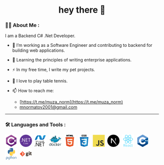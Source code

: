 
<!-- HEADER GIF -->
<div id="header" align="center">
  <h1>hey there 👋</h1>
  <!--
  <img src="https://media.giphy.com/media/M9gbBd9nbDrOTu1Mqx/giphy.gif" width="100"/>
  -->
</div>
<!-- END HEADER GIF -->

<!-- LINKS -->
<!--
<div id="badges"  align="center">
  <a href="https://t.me/muza_norm">
    <img src="https://img.shields.io/badge/LinkedIn-blue?style=for-the-badge&logo=linkedin&logoColor=white" alt="LinkedIn Badge"/>
  </a>
  <a href="https://t.me/muza_norm">
    <img src="https://img.shields.io/badge/telegram-blue?logo=telegram&style=for-the-badge" alt="Telegram Badge"/>
  </a>
  <a>
    <img src="https://img.shields.io/badge/Twitter-blue?style=for-the-badge&logo=twitter&logoColor=white" alt="Twitter Badge"/>
  </a>
</div>
-->
<!-- END LINKS -->

<!-- PROFILE VIEWS COUNTER -->
<!-- <div align="center">
  <img src="https://komarev.com/ghpvc/?username=mnormatov2001&style=flat-square&color=blue" alt=""/>
</div> -->
<!-- END PROFILE VIEWS COUNTER -->

<!--
---
-->

### :man_technologist: About Me :
I am a Backend C# .Net Developer.
* :telescope: I’m working as a Software Engineer and contributing to backend for building web applications.

* :seedling: Learning the principles of writing enterprise applications.

* :zap: In my free time, I write my pet projects.

* :ping_pong: I love to play table tennis.

* :mailbox: How to reach me:
  + [https://t.me/muza_norm](https://t.me/muza_norm)
  + [mnormatov2001@gmail.com](mailto:mnormatov2001@gmail.com)
 
---

### :hammer_and_wrench: Languages and Tools :
<div>
  <img src="https://github.com/devicons/devicon/blob/master/icons/csharp/csharp-original.svg" title="csharp" alt="csharp" width="40" height="40"/>&nbsp;
  <img src="https://github.com/devicons/devicon/blob/master/icons/dotnetcore/dotnetcore-original.svg" title=".Net Core" alt=".Net Core" width="40" height="40"/>&nbsp;
  <img src="https://github.com/devicons/devicon/blob/master/icons/dot-net/dot-net-original-wordmark.svg" title=".Net" alt=".Net" width="40" height="40"/>&nbsp;
  <img src="https://github.com/devicons/devicon/blob/master/icons/docker/docker-original-wordmark.svg" title="Docker" alt="Docker" width="40" height="40"/>&nbsp;
  <img src="https://github.com/devicons/devicon/blob/master/icons/html5/html5-original-wordmark.svg" title="HTML" alt="HTML" width="40" height="40"/>&nbsp;
  <img src="https://github.com/devicons/devicon/blob/master/icons/css3/css3-original-wordmark.svg" title="CSS" alt="CSS" width="40" height="40"/>&nbsp;
  <img src="https://github.com/devicons/devicon/blob/master/icons/javascript/javascript-original.svg" title="javascript" alt="javascript" width="40" height="40"/>&nbsp;
  <img src="https://github.com/devicons/devicon/blob/master/icons/nextjs/nextjs-original.svg" title="Nextjs" alt="Nextjs" width="40" height="40"/>&nbsp;
  <img src="https://github.com/devicons/devicon/blob/master/icons/react/react-original-wordmark.svg" title="React" alt="React" width="40" height="40"/>&nbsp;
  <img src="https://github.com/devicons/devicon/blob/master/icons/cplusplus/cplusplus-original.svg" title="cplusplus" alt="cplusplus" width="40" height="40"/>&nbsp;
  <img src="https://github.com/devicons/devicon/blob/master/icons/python/python-original-wordmark.svg" title="python" alt="python" width="40" height="40"/>&nbsp;
  <img src="https://github.com/devicons/devicon/blob/master/icons/git/git-original-wordmark.svg" title="git" alt="git" width="40" height="40"/>&nbsp;
</div>

<!--
---

### :fire: My Stats :
[![GitHub Streak](http://github-readme-streak-stats.herokuapp.com?user=mnormatov2001&theme=one-dark-pro)](https://git.io/streak-stats)
[![Top Langs](https://github-readme-stats.vercel.app/api/top-langs/?username=mnormatov2001&layout=compact&theme=onedark)](https://github.com/anuraghazra/github-readme-stats)
-->
